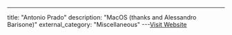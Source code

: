 ---
title: "Antonio Prado"
description: "MacOS (thanks  and Alessandro Barisone)"
external_category: "Miscellaneous"
---[Visit Website](https://github.com/Antonio-Prado)

